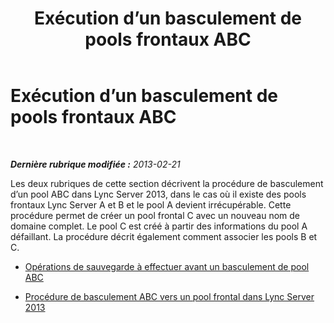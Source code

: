 ﻿---
title: Exécution d’un basculement de pools frontaux ABC
TOCTitle: Exécution d’un basculement de pools frontaux ABC
ms:assetid: 81ecd26d-49e3-4c72-a66e-02748efb513b
ms:mtpsurl: https://technet.microsoft.com/fr-fr/library/JJ945637(v=OCS.15)
ms:contentKeyID: 53095462
ms.date: 05/20/2016
mtps_version: v=OCS.15
ms.translationtype: HT
---

# Exécution d’un basculement de pools frontaux ABC

 

_**Dernière rubrique modifiée :** 2013-02-21_

Les deux rubriques de cette section décrivent la procédure de basculement d’un pool ABC dans Lync Server 2013, dans le cas où il existe des pools frontaux Lync Server A et B et le pool A devient irrécupérable. Cette procédure permet de créer un pool frontal C avec un nouveau nom de domaine complet. Le pool C est créé à partir des informations du pool A défaillant. La procédure décrit également comment associer les pools B et C.

  - [Opérations de sauvegarde à effectuer avant un basculement de pool ABC](lync-server-2013-backup-prerequisites-for-abc-pool-failover.md)

  - [Procédure de basculement ABC vers un pool frontal dans Lync Server 2013](lync-server-2013-front-end-pool-abc-failover-procedure.md)

